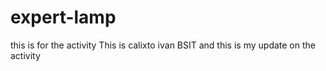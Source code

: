 # expert-lamp
this is for the activity
This is calixto ivan BSIT 
and this is my update on the activity